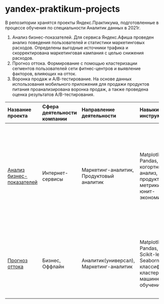 # yandex-praktikum-projects
В репозитории хранятся проекты Яндекс.Практикума, подготовленные в процессе обучения по специальности Аналитик данных в 2021г.
1. Анализ бизнес-показателей. 
Для сервиса Яндекс.Афиша проведен анализ поведения пользователей и статистики маркетинговых расходов. Определены выгодные источники трафика и скорректирована маркетинговая кампания с целью снижения расходов. 
2. Прогноз оттока.
Формирование с помощью кластеризации сегментов пользователей сети фитнес-центров и выявление факторов, влияющих на отток. 
3. Воронка продаж и А/В-тестирование.
На основе данных использования мобильного приложения для продажи продуктов питания проанализирована воронка продаж, а также проведена оценка результатов A/B-тестирования.





| Название проекта | Сфера деятельности компании | Направление деятельности | Навыки и инструменты | Задачи проекта |
| :----------------| :-------------------------- |:------------------------ |:-------------------- |:-------------- |
| [Анализ бизнес-показателей](https://github.com/MarinaShubukina/yandex-praktikum-projects/tree/main/business-analysis) | Интернет-сервисы | Маркетинг-аналитик, Продуктовый аналитик | Matplotlib, Pandas, Python, когортный анализ, продуктовые метрики, юнит-экономика | Для сервиса Яндекс.Афиша провести анализ поведения пользователей и статистики маркетинговых расходов. Определить выгодные источники трафика и скорректировать маркетинговую кампанию с целью снижения расходов. |
| [Прогноз оттока](https://github.com/MarinaShubukina/yandex-praktikum-projects/tree/main/churn-forecasting) | Бизнес, Оффлайн | Аналитик(универсал), Маркетинг-аналитик | Matplotlib, Pandas, Python, Scikit-learn, Seaborn, классификация, кластеризация, машинное обучение | Сформировать с помощью кластеризации сегментов пользователей сети фитнес-центров и выявить факторы, влияющие на отток.  |
